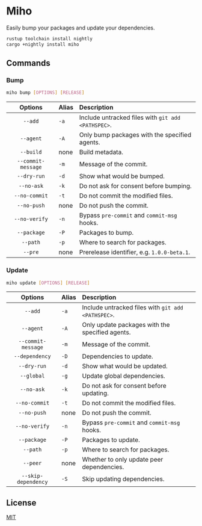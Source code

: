 # Miho

Easily bump your packages and update your dependencies.

```sh
rustup toolchain install nightly
cargo +nightly install miho
```

## Commands

### Bump

```sh
miho bump [OPTIONS] [RELEASE]
```

|      Options       | Alias | Description                                        |
| :----------------: | :---- | :------------------------------------------------- |
|      `--add`       | `-a`  | Include untracked files with `git add <PATHSPEC>`. |
|     `--agent`      | `-A`  | Only bump packages with the specified agents.      |
|     `--build`      | none  | Build metadata.                                    |
| `--commit-message` | `-m`  | Message of the commit.                             |
|    `--dry-run`     | `-d`  | Show what would be bumped.                         |
|     `--no-ask`     | `-k`  | Do not ask for consent before bumping.             |
|   `--no-commit`    | `-t`  | Do not commit the modified files.                  |
|    `--no-push`     | none  | Do not push the commit.                            |
|   `--no-verify`    | `-n`  | Bypass `pre-commit` and `commit-msg` hooks.        |
|    `--package`     | `-P`  | Packages to bump.                                  |
|      `--path`      | `-p`  | Where to search for packages.                      |
|      `--pre`       | none  | Prerelease identifier, e.g. `1.0.0-beta.1`.        |

### Update

```sh
miho update [OPTIONS] [RELEASE]
```

|       Options       | Alias | Description                                        |
| :-----------------: | :---- | :------------------------------------------------- |
|       `--add`       | `-a`  | Include untracked files with `git add <PATHSPEC>`. |
|      `--agent`      | `-A`  | Only update packages with the specified agents.    |
| `--commit-message`  | `-m`  | Message of the commit.                             |
|   `--dependency`    | `-D`  | Dependencies to update.                            |
|     `--dry-run`     | `-d`  | Show what would be updated.                        |
|     `--global`      | `-g`  | Update global dependencies.                        |
|     `--no-ask`      | `-k`  | Do not ask for consent before updating.            |
|    `--no-commit`    | `-t`  | Do not commit the modified files.                  |
|     `--no-push`     | none  | Do not push the commit.                            |
|    `--no-verify`    | `-n`  | Bypass `pre-commit` and `commit-msg` hooks.        |
|     `--package`     | `-P`  | Packages to update.                                |
|      `--path`       | `-p`  | Where to search for packages.                      |
|      `--peer`       | none  | Whether to only update peer dependencies.          |
| `--skip-dependency` | `-S`  | Skip updating dependencies.                        |

## License

[MIT](https://github.com/ferreira-tb/miho/blob/main/LICENSE)

